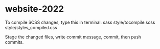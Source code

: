 # website-2022

To compile SCSS changes, type this in terminal:
sass style/tocompile.scss style/styles_compiled.css

Stage the changed files, write commit message, commit, then push commits.